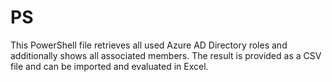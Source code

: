 # PS

This PowerShell file retrieves all used Azure AD Directory roles and additionally shows all associated members. The result is provided as a CSV file and can be imported and evaluated in Excel.
